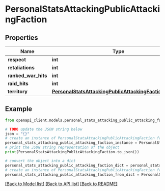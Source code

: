# PersonalStatsAttackingPublicAttackingFaction


## Properties

Name | Type | Description | Notes
------------ | ------------- | ------------- | -------------
**respect** | **int** |  | 
**retaliations** | **int** |  | 
**ranked_war_hits** | **int** |  | 
**raid_hits** | **int** |  | 
**territory** | [**PersonalStatsAttackingPublicAttackingFactionTerritory**](PersonalStatsAttackingPublicAttackingFactionTerritory.md) |  | 

## Example

```python
from openapi_client.models.personal_stats_attacking_public_attacking_faction import PersonalStatsAttackingPublicAttackingFaction

# TODO update the JSON string below
json = "{}"
# create an instance of PersonalStatsAttackingPublicAttackingFaction from a JSON string
personal_stats_attacking_public_attacking_faction_instance = PersonalStatsAttackingPublicAttackingFaction.from_json(json)
# print the JSON string representation of the object
print(PersonalStatsAttackingPublicAttackingFaction.to_json())

# convert the object into a dict
personal_stats_attacking_public_attacking_faction_dict = personal_stats_attacking_public_attacking_faction_instance.to_dict()
# create an instance of PersonalStatsAttackingPublicAttackingFaction from a dict
personal_stats_attacking_public_attacking_faction_from_dict = PersonalStatsAttackingPublicAttackingFaction.from_dict(personal_stats_attacking_public_attacking_faction_dict)
```
[[Back to Model list]](../README.md#documentation-for-models) [[Back to API list]](../README.md#documentation-for-api-endpoints) [[Back to README]](../README.md)


